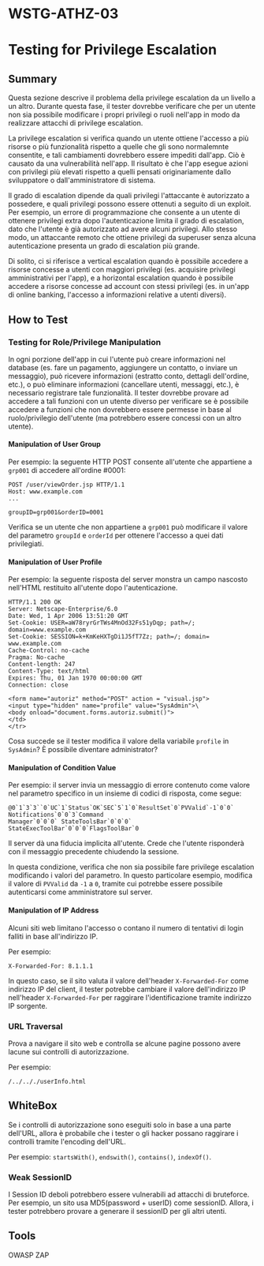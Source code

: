 # WSTG-ATHZ-03

# Testing for Privilege Escalation

## Summary

Questa sezione descrive il problema della privilege escalation da un livello a un altro.
Durante questa fase, il tester dovrebbe verificare che per un utente non sia possibile modificare i propri privilegi o ruoli nell'app in modo da realizzare attacchi di privilege escalation.

La privilege escalation si verifica quando un utente ottiene l'accesso a più risorse o più funzionalità rispetto a quelle che gli sono normalemnte consentite, 
e tali cambiamenti dovrebbero essere impediti dall'app.
Ciò è causato da una vulnerabilità nell'app.
Il risultato è che l'app esegue azioni con privilegi più elevati rispetto a quelli pensati originariamente dallo sviluppatore o dall'amministratore di sistema.

Il grado di escalation dipende da quali privilegi l'attaccante è autorizzato a possedere, e quali privilegi possono essere ottenuti a seguito di un exploit.
Per esempio, un errore di programmazione che consente a un utente di ottenere privilegi extra dopo l'autenticazione limita il grado di escalation, dato che l'utente è già autorizzato ad avere alcuni privilegi.
Allo stesso modo, un attaccante remoto che ottiene privilegi da superuser senza alcuna autenticazione presenta un grado di escalation più grande.

Di solito, ci si riferisce 
a vertical escalation quando è possibile accedere a risorse concesse a utenti con maggiori privilegi (es. acquisire privilegi amministrativi per l'app), e 
a horizontal escalation quando è possibile accedere a risorse concesse ad account con stessi privilegi (es. in un'app di online banking, l'accesso a informazioni relative a utenti diversi).

## How to Test

### Testing for Role/Privilege Manipulation

In ogni porzione dell'app in cui l'utente può creare informazioni nel database (es. fare un pagamento, aggiungere un contatto, o inviare un messaggio), può ricevere informazioni (estratto conto, dettagli dell'ordine, etc.), o può eliminare informazioni (cancellare utenti, messaggi, etc.), è necessario registrare tale funzionalità.
Il tester dovrebbe provare ad accedere a tali funzioni con un utente diverso per verificare se è possibile accedere a funzioni che non dovrebbero essere permesse in base al ruolo/privilegio dell'utente (ma potrebbero essere concessi con un altro utente).

#### Manipulation of User Group

Per esempio: la seguente HTTP POST consente all'utente che appartiene a `grp001` di accedere all'ordine #0001:

```
POST /user/viewOrder.jsp HTTP/1.1
Host: www.example.com
...

groupID=grp001&orderID=0001
```

Verifica se un utente che non appartiene a `grp001` può modificare il valore del parametro `groupId` e `orderId` per ottenere l'accesso a quei dati privilegiati.

#### Manipulation of User Profile

Per esempio: la seguente risposta del server monstra un campo nascosto nell'HTML restituito all'utente dopo l'autenticazione.

```
HTTP/1.1 200 OK
Server: Netscape-Enterprise/6.0
Date: Wed, 1 Apr 2006 13:51:20 GMT
Set-Cookie: USER=aW78ryrGrTWs4MnOd32Fs51yDqp; path=/; domain=www.example.com
Set-Cookie: SESSION=k+KmKeHXTgDi1J5fT7Zz; path=/; domain= www.example.com
Cache-Control: no-cache
Pragma: No-cache
Content-length: 247
Content-Type: text/html
Expires: Thu, 01 Jan 1970 00:00:00 GMT
Connection: close

<form name="autoriz" method="POST" action = "visual.jsp">
<input type="hidden" name="profile" value="SysAdmin">\
<body onload="document.forms.autoriz.submit()">
</td>
</tr>
```

Cosa succede se il tester modifica il valore della variabile `profile` in `SysAdmin`?
È possibile diventare administrator?

#### Manipulation of Condition Value

Per esempio: il server invia un messaggio di errore contenuto come valore nel parametro specifico in un insieme di codici di risposta, come segue:

```
@0`1`3`3``0`UC`1`Status`OK`SEC`5`1`0`ResultSet`0`PVValid`-1`0`0` Notifications`0`0`3`Command
Manager`0`0`0` StateToolsBar`0`0`0`
StateExecToolBar`0`0`0`FlagsToolBar`0
```

Il server dà una fiducia implicita all'utente.
Crede che l'utente risponderà con il messaggio precedente chiudendo la sessione.

In questa condizione, verifica che non sia possibile fare privilege escalation modificando i valori del parametro.
In questo particolare esempio, modifica il valore di `PVValid` da `-1` a `0`, 
tramite cui potrebbe essere possibile autenticarsi come amministratore sul server.

#### Manipulation of IP Address

Alcuni siti web limitano l'accesso o contano il numero di tentativi di login falliti in base all'indirizzo IP.

Per esempio:

`X-Forwarded-For: 8.1.1.1`

In questo caso, se il sito valuta il valore dell'header `X-Forwarded-For` come indirizzo IP del client, 
il tester potrebbe cambiare il valore dell'indirizzo IP nell'header `X-Forwarded-For` per raggirare l'identificazione tramite indirizzo IP sorgente.

### URL Traversal

Prova a navigare il sito web e controlla se alcune pagine possono avere lacune sui controlli di autorizzazione.

Per esempio:

`/../.././userInfo.html`

## WhiteBox

Se i controlli di autorizzazione sono eseguiti solo in base a una parte dell'URL, allora è probabile che i tester o gli hacker possano raggirare i controlli tramite l'encoding dell'URL.

Per esempio: `startsWith()`, `endswith()`, `contains()`, `indexOf()`.

### Weak SessionID

I Session ID deboli potrebbero essere vulnerabili ad attacchi di bruteforce.
Per esempio, un sito usa MD5(password + userID) come sessionID.
Allora, i tester potrebbero provare a generare il sessionID per gli altri utenti.

## Tools

OWASP ZAP